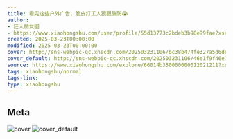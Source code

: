 ```yaml
---
title: 看完这些户外广告，脆皮打工人狠狠破防😭
author:
- 狂人朋友圈
- https://www.xiaohongshu.com/user/profile/55d13773c2bdeb3b98e99fae?xsec_token=undefined
created: 2025-03-23T00:00:00
modified: 2025-03-23T00:00:00
cover: http://sns-webpic-qc.xhscdn.com/202503231106/bc38b474fe327a5d6d816c8eddaa6d44/1040g2sg310ov9qtt6i50413i69rn77te4rlc168!nc_n_webp_prv_1
cover_default: http://sns-webpic-qc.xhscdn.com/202503231106/46e1f9f46e7c70197f1518927987f19b/1040g2sg310ov9qtt6i50413i69rn77te4rlc168!nc_n_webp_mw_1
source: https://www.xiaohongshu.com/explore/66014b350000000012021211?xsec_token=ABxKCBscmf3IhgvE7zJk_mTnt_1bgZ6_IsgsiERt0tH4Y=
tags: xiaohongshu/normal
tags-link:
type: xiaohongshu
---
```


## Meta

![cover](http://sns-webpic-qc.xhscdn.com/202503231106/bc38b474fe327a5d6d816c8eddaa6d44/1040g2sg310ov9qtt6i50413i69rn77te4rlc168!nc_n_webp_prv_1)
![cover_default](http://sns-webpic-qc.xhscdn.com/202503231106/46e1f9f46e7c70197f1518927987f19b/1040g2sg310ov9qtt6i50413i69rn77te4rlc168!nc_n_webp_mw_1)
